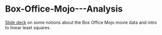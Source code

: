 # Box-Office-Mojo---Analysis

[Slide deck](https://docs.google.com/presentation/d/1GLkTnWRyj4v8bTs55frT6jBn3Vv_8z6fsjY_XuADVbY/edit#slide=id.g10f7417bd3_0_19)
on some notions about the Box Office Mojo movie data and intro to linear least squares.
